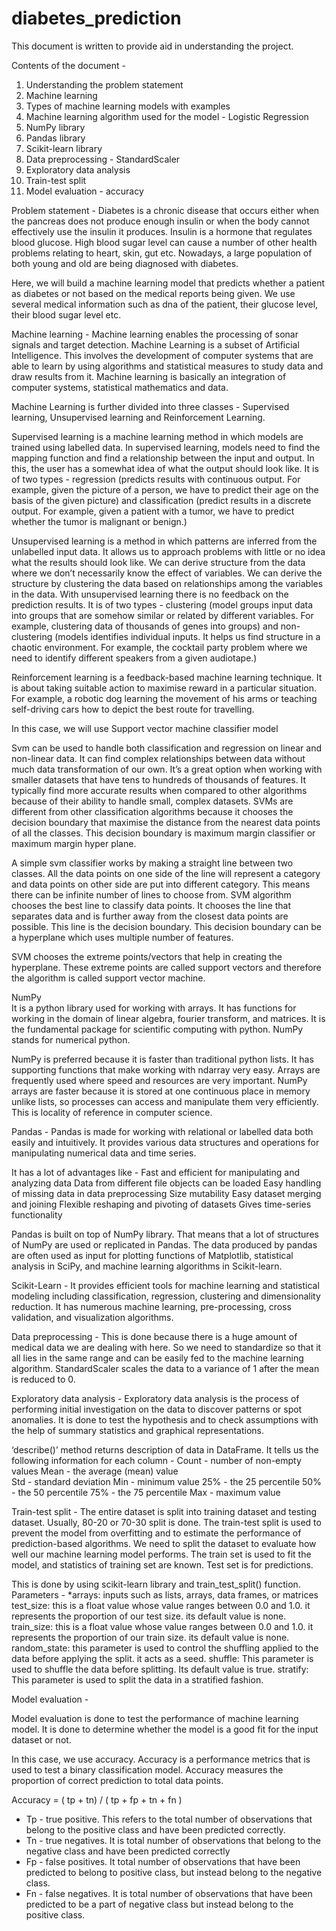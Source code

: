 # diabetes_prediction

This document is written to provide aid in understanding the project.

Contents of the document - 
1. Understanding the problem statement 
2. Machine learning 
3. Types of machine learning models with examples 
4. Machine learning algorithm used for the model - Logistic Regression
5. NumPy library 
6. Pandas library 
7. Scikit-learn library 
8. Data preprocessing - StandardScaler
9. Exploratory data analysis 
10. Train-test split 
11. Model evaluation - accuracy 

Problem statement - 
Diabetes is a chronic disease that occurs either when the pancreas does not produce enough insulin or when the body cannot effectively use the insulin it produces. Insulin is a hormone that regulates blood glucose. High blood sugar level can cause a number of other health problems relating to heart, skin, gut etc. Nowadays, a large population of both young and old are being diagnosed with diabetes. 

Here, we will build a machine learning model that predicts whether a patient as diabetes or not based on the medical reports being given. We use several medical information such as dna of the patient, their glucose level, their blood sugar level etc. 

Machine learning - 
Machine learning enables the processing of sonar signals and target detection. Machine Learning is a subset of Artificial Intelligence. This involves the development of computer systems that are able to learn by using algorithms and statistical measures to study data and draw results from it. Machine learning is basically an integration of computer systems, statistical mathematics and data.

Machine Learning is further divided into three classes - Supervised learning, Unsupervised learning and Reinforcement Learning. 

Supervised learning is a machine learning method in which models are trained using labelled data. In supervised learning, models need to find the mapping function and find a relationship between the input and output. In this, the user has a somewhat idea of what the output should look like. It is of two types - regression (predicts results with continuous output. For example, given the picture of a person, we have to predict their age on the basis of the given picture) and classification (predict results in a discrete output. For example, given a patient with a tumor, we have to predict whether the tumor is malignant or benign.) 

Unsupervised learning is a method in which patterns are inferred from the unlabelled input data. It allows us to approach problems with little or no idea what the results should look like. We can derive structure from the data where we don’t necessarily know the effect of variables. We can derive the structure by clustering the data based on relationships among the variables in the data. With unsupervised learning there is no feedback on the prediction results. It is of two types - clustering (model groups input data into groups that are somehow similar or related by different variables. For example, clustering data of thousands of genes into groups) and non-clustering (models identifies individual inputs. It helps us find structure in a chaotic environment. For example, the cocktail party problem where we need to identify different speakers from a given audiotape.)

Reinforcement learning is a feedback-based machine learning technique. It is about taking suitable action to maximise reward in a particular situation. For example, a robotic dog learning the movement of his arms or teaching self-driving cars how to depict the best route for travelling. 

In this case, we will use Support vector machine classifier model

Svm can be used to handle both classification and regression on linear and non-linear data. It can find complex relationships between data without much data transformation of our own. It’s a great option when working with smaller datasets that have tens to hundreds of thousands of features. It typically find more accurate results when compared to other algorithms because of their ability to handle small, complex datasets. 
SVMs are different from other classification algorithms because it chooses the decision boundary that maximise the distance from the nearest data points of all the classes. This decision boundary is maximum margin classifier or maximum margin hyper plane. 

A simple svm classifier works by making a straight line between two classes. All the data points on one side of the line will represent a category and data points on other side are put into different category. This means there can be infinite number of lines to choose from. 
SVM algorithm chooses the best line to classify data points. It chooses the line that separates data and is further away from the closest data points are possible. This line is the decision boundary. This decision boundary can be a hyperplane which uses multiple number of features. 

SVM chooses the extreme points/vectors that help in creating the hyperplane. These extreme points are called support vectors and therefore the algorithm is called support vector machine. 

NumPy  
It is a python library used for working with arrays. It has functions for working in the domain of linear algebra, fourier transform, and matrices. It is the fundamental package for scientific computing with python. NumPy stands for numerical python. 

NumPy is preferred because it is faster than traditional python lists. It has supporting functions that make working with ndarray very easy. Arrays are frequently used where speed and resources are very important. NumPy arrays are faster because it is stored at one continuous place in memory unlike lists, so processes can access and manipulate them very efficiently. This is locality of reference in computer science. 

Pandas - 
Pandas is made for working with relational or labelled data both easily and intuitively. It provides various data structures and operations for manipulating numerical data and time series. 

It has a lot of advantages like - 
Fast and efficient for manipulating and analyzing data
Data from different file objects can be loaded 
Easy handling of missing data in data preprocessing 
Size mutability 
Easy dataset merging and joining 
Flexible reshaping and pivoting of datasets 
Gives time-series functionality 

Pandas is built on top of NumPy library. That means that a lot of structures of NumPy are used or replicated in Pandas. The data produced by pandas are often used as input for plotting functions of Matplotlib, statistical analysis in SciPy, and machine learning algorithms in Scikit-learn. 

Scikit-Learn - 
It provides efficient tools for machine learning and statistical modeling including classification, regression, clustering and dimensionality reduction. It has numerous machine learning, pre-processing, cross validation, and visualization algorithms. 

Data preprocessing - 
This is done because there is a huge amount of medical data we are dealing with here. So we need to standardize so that it all lies in the same range and can be easily fed to the machine learning algorithm. 
StandardScaler scales the data to a variance of 1 after the mean is reduced to 0. 

Exploratory data analysis - 
Exploratory data analysis is the process of performing initial investigation on the data to discover patterns or spot anomalies. It is done to test the hypothesis and to check assumptions with the help of summary statistics and graphical representations. 

‘describe()’ method returns description of data in DataFrame. It tells us the following information for each column - 
Count - number of non-empty values
Mean - the average (mean) value  
Std - standard deviation
Min - minimum value
25% - the 25 percentile 
50% - the 50 percentile 
75% - the 75 percentile
Max - maximum value

Train-test split - 
The entire dataset is split into training dataset and testing dataset. Usually, 80-20 or 70-30 split is done. The train-test split is used to prevent the model from overfitting and to estimate the performance of prediction-based algorithms. We need to split the dataset to evaluate how well our machine learning model performs. The train set is used to fit the model, and statistics of training set are known. Test set is for predictions. 

This is done by using scikit-learn library and train_test_split() function. 
Parameters - 
*arrays: inputs such as lists, arrays, data frames, or matrices
test_size: this is a float value whose value ranges between 0.0 and 1.0. it represents the proportion of our test size. its default value is none.
train_size: this is a float value whose value ranges between 0.0 and 1.0. it represents the proportion of our train size. its default value is none.
random_state: this parameter is used to control the shuffling applied to the data before applying the split. it acts as a seed.
shuffle: This parameter is used to shuffle the data before splitting. Its default value is true.
stratify: This parameter is used to split the data in a stratified fashion.

Model evaluation - 

Model evaluation is done to test the performance of machine learning model. It is done to determine whether the model is a good fit for the input dataset or not. 

In this case, we use accuracy. Accuracy is a performance metrics that is used to test a binary classification model. Accuracy measures the proportion of correct prediction to total data points.

Accuracy = ( tp + tn) / ( tp + fp + tn + fn )

- Tp - true positive. This refers to the total number of observations that belong to the positive class and have been predicted correctly. 
- Tn - true negatives. It is total number of observations that belong to the negative class and have been predicted correctly 
- Fp - false positives. It total number of observations that have been predicted to belong to positive class, but instead belong to the negative class. 
- Fn - false negatives. It is total number of observations that have been predicted to be a part of negative class but instead belong to the positive class. 
